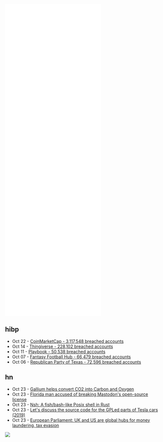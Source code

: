 ![Metrics](https://raw.githubusercontent.com/phixion/phixion/master/metrics.svg)

## hibp

<!--
for https://github.com/phixion/phixion/blob/main/.github/workflows/feeds.yml
-->
<!--START_SECTION:haveibeenpwnd-->
- Oct 22 - [CoinMarketCap - 3,117,548 breached accounts](https://haveibeenpwned.com/PwnedWebsites#CoinMarketCap)
- Oct 14 - [Thingiverse - 228,102 breached accounts](https://haveibeenpwned.com/PwnedWebsites#Thingiverse)
- Oct 11 - [Playbook - 50,538 breached accounts](https://haveibeenpwned.com/PwnedWebsites#Playbook)
- Oct 07 - [Fantasy Football Hub - 66,479 breached accounts](https://haveibeenpwned.com/PwnedWebsites#FantasyFootballHub)
- Oct 06 - [Republican Party of Texas - 72,596 breached accounts](https://haveibeenpwned.com/PwnedWebsites#RepublicanPartyOfTexas)
<!--END_SECTION:haveibeenpwnd-->

## hn

<!--
for https://github.com/phixion/phixion/blob/main/.github/workflows/feeds.yml
-->
<!--START_SECTION:hn-->
- Oct 23 - [Gallium helps convert CO2 into Carbon and Oxygen](https://www.mining.com/liquid-metal-helps-convert-co2-into-useful-resources/)
- Oct 23 - [Florida man accused of breaking Mastodon's open-source license](https://www.theregister.com/2021/10/23/software_freedom_conservancy_mastodon/)
- Oct 23 - [Nsh: A fish/bash-like Posix shell in Rust](https://github.com/nuta/nsh)
- Oct 23 - [Let's discuss the source code for the GPLed parts of Tesla cars (2019)](https://sfconservancy.org/blog/2019/oct/30/calling-all-tesla-owners/)
- Oct 23 - [European Parliament: UK and US are global hubs for money laundering, tax evasion](https://www.brusselstimes.com/news/eu-affairs/190352/pandora-papers-european-parliament-describes-uk-and-us-as-global-hubs-for-money-laundering-and-tax-evasion/)
<!--END_SECTION:hn-->

<!--
for https://yhype.me
-->
![](https://hit.yhype.me/github/profile?user_id=13013670)
